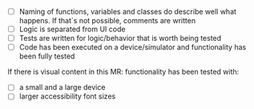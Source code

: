 - [ ] Naming of functions, variables and classes do describe well what happens. If that´s not possible, comments are written
- [ ] Logic is separated from UI code
- [ ] Tests are written for logic/behavior that is worth being tested
- [ ] Code has been executed on a device/simulator and functionality has been fully tested

If there is visual content in this MR: functionality has been tested with:
- [ ] a small and a large device
- [ ] larger accessibility font sizes
